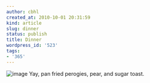 ```yaml
---
author: cbhl
created_at: 2010-10-01 20:31:59
kind: article
slug: dinner
status: publish
title: Dinner
wordpress_id: '523'
tags:
- '365'
---
```


![image](http://blog.azuresky.ca/blog/wp-content/uploads/2010/10/wpid-IMG_20101001_202742.jpg)
Yay, pan fried perogies, pear, and sugar toast.
